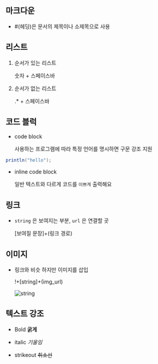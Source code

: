 

## 마크다운

- #(헤딩)은 문서의 제목이나 소제목으로 사용

  

## 리스트

1. 순서가 있는 리스트

   숫자 + 스페이스바

2. 순서가 없는 리스트

   .* + 스페이스바

   

##  코드 블럭

* code block

  사용하는 프로그램에 따라 특정 언어를 명시하면 구문 강조 지원

```java
println("hello");
```

* inline code block

  일반 텍스트와 다르게 코드를 `이쁘게` 출력해요



## 링크

* `string` 은 보여지는 부분, `url` 은 연결할 곳

  [보여질 문장]+(링크 경로)



## 이미지

* 링크와 비슷 하지만 이미지를 삽입

  !+[string]+(img_url)

  ![string](C:/Users/KIM/Desktop/markdown/markdown.JPG)

## 텍스트 강조

* Bold  **굵게**

* italic  *기울임*

* strikeout   ~~취소선~~

  

  

  

